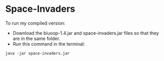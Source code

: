 # Space-Invaders

To run my compiled version:
* Download the biuoop-1.4.jar and space-invaders.jar files so that they are in the same folder.
* Run this command in the terminal:
```
java -jar space-invaders.jar
```
